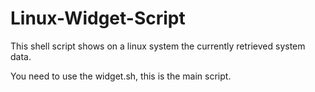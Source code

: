 # Linux-Widget-Script
This shell script shows on a linux system the currently retrieved system data.

You need to use the widget.sh, this is the main script.
